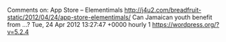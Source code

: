 Comments on: App Store – Elementimals http://j4u2.com/breadfruit-static/2012/04/24/app-store-elementimals/ Can Jamaican youth benefit from ...? Tue, 24 Apr 2012 13:27:47 +0000  hourly   1  https://wordpress.org/?v=5.2.4